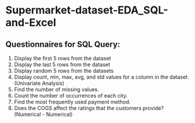 # Supermarket-dataset-EDA_SQL-and-Excel

## Questionnaires for SQL Query:
1. Display the first 5 rows from the dataset
2. Display the last 5 rows from the dataset
3. Display random 5 rows from the datasets
4. Display count, min, max, avg, and std values for a column in the dataset. (Univariate Analysis)
5. Find the number of missing values.
6. Count the number of occurrences of each city.
7. Find the most frequently used payment method.
8. Does the COGS affect the ratings that the customers provide? (Numerical - Numerical)
